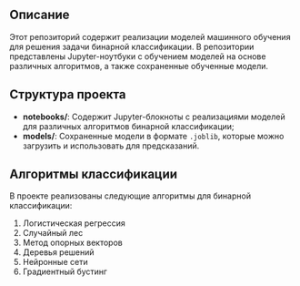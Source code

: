 ## Описание
Этот репозиторий содержит реализации моделей машинного обучения для решения задачи бинарной классификации. В репозитории представлены Jupyter-ноутбуки с обучением моделей на основе различных алгоритмов, а также сохраненные обученные модели.

## Структура проекта
- **notebooks/**: Содержит Jupyter-блокноты с реализациями моделей для различных алгоритмов бинарной классификации;
- **models/**: Сохраненные модели в формате `.joblib`, которые можно загрузить и использовать для предсказаний.

## Алгоритмы классификации
В проекте реализованы следующие алгоритмы для бинарной классификации:
1. Логистическая регрессия
2. Случайный лес
3. Метод опорных векторов
4. Деревья решений
5. Нейронные сети
6. Градиентный бустинг
